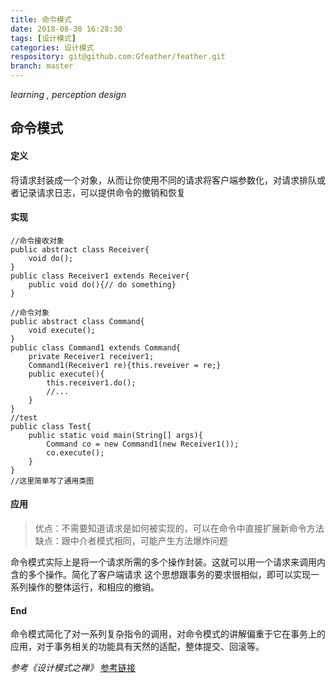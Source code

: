 ```yaml
---
title: 命令模式
date: 2018-08-30 16:28:30
tags: [设计模式]
categories: 设计模式
respository: git@github.com:Gfeather/feather.git
branch: master
---
```


*learning ,  perception design* 

## 命令模式

#### 定义
将请求封装成一个对象，从而让你使用不同的请求将客户端参数化，对请求排队或者记录请求日志，可以提供命令的撤销和恢复

#### 实现
```
//命令接收对象
public abstract class Receiver{
	void do();
}
public class Receiver1 extends Receiver{
	public void do(){// do something}
}

//命令对象
public abstract class Command{
	void execute();
}
public class Command1 extends Command{
	private Receiver1 receiver1;
	Command1(Receiver1 re){this.reveiver = re;}
	public execute(){
		this.receiver1.do();
		//...
	}
}
//test
public class Test{
	public static void main(String[] args){
		Command co = new Command1(new Receiver1());
		co.execute();
	}
}
//这里简单写了通用类图
```

#### 应用
> 优点：不需要知道请求是如何被实现的，可以在命令中直接扩展新命令方法
> 缺点：跟中介者模式相同，可能产生方法爆炸问题

命令模式实际上是将一个请求所需的多个操作封装。这就可以用一个请求来调用内含的多个操作。简化了客户端请求
这个思想跟事务的要求很相似，即可以实现一系列操作的整体运行，和相应的撤销。

#### End
命令模式简化了对一系列复杂指令的调用，对命令模式的讲解偏重于它在事务上的应用，对于事务相关的功能具有天然的适配，整体提交、回滚等。

*参考《设计模式之禅》*
[参考链接](https://github.com/iluwatar/java-design-patterns/tree/master/command)